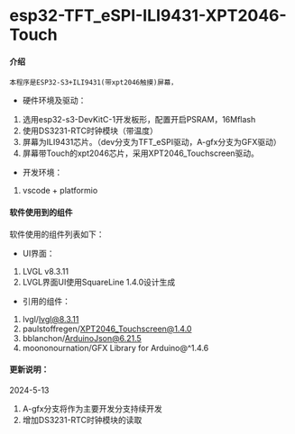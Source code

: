 # esp32-TFT_eSPI-ILI9431-XPT2046-Touch

#### 介绍
    本程序是ESP32-S3+ILI9431(带xpt2046触摸)屏幕，
- 硬件环境及驱动：
1. 选用esp32-s3-DevKitC-1开发板形，配置开启PSRAM，16Mflash
2. 使用DS3231-RTC时钟模块（带温度）
3. 屏幕为ILI9431芯片。（dev分支为TFT_eSPI驱动，A-gfx分支为GFX驱动）
4. 屏幕带Touch的xpt2046芯片，采用XPT2046_Touchscreen驱动。
 
- 开发环境：
1. vscode + platformio


#### 软件使用到的组件
软件使用的组件列表如下：
- UI界面： 
1. LVGL v8.3.11
2. LVGL界面UI使用SquareLine 1.4.0设计生成
 - 引用的组件：
1. lvgl/lvgl@8.3.11
2. paulstoffregen/XPT2046_Touchscreen@1.4.0
3. bblanchon/ArduinoJson@6.21.5
4. moononournation/GFX Library for Arduino@^1.4.6 	

#### 更新说明：
2024-5-13
1.  A-gfx分支将作为主要开发分支持续开发
2.  增加DS3231-RTC时钟模块的读取 


